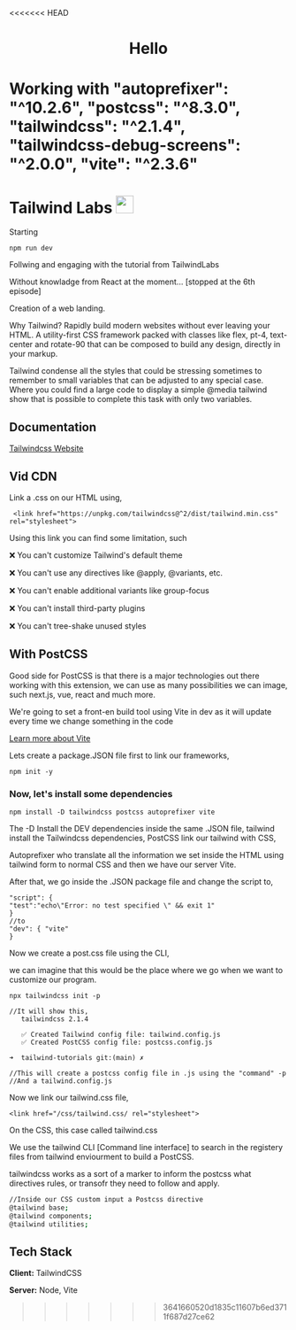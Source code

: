 <<<<<<< HEAD

<h1 align="center">Hello</h1>


Working with
    "autoprefixer": "^10.2.6",
    "postcss": "^8.3.0",
    "tailwindcss": "^2.1.4",
    "tailwindcss-debug-screens": "^2.0.0",
    "vite": "^2.3.6"
=======
# Tailwind Labs  <img src="https://tailwindcss.com/_next/static/media/tailwindcss-mark.cb8046c163f77190406dfbf4dec89848.svg" alt="" width="32"/> 


Starting
```
npm run dev
```

Follwing and engaging with the tutorial from TailwindLabs

Without knowladge from React at the moment... [stopped at the 6th episode]

Creation of a web landing.

Why Tailwind?
Rapidly build modern websites without ever leaving your HTML.
A utility-first CSS framework packed with classes like flex, pt-4, text-center and rotate-90 that can be composed to build any design, directly in your markup.

Tailwind condense all the styles that could be stressing sometimes to remember to small variables that can be adjusted to any special case.
Where you could find a large code to display a simple @media tailwind show that is possible to complete this task with only two variables.


## Documentation

[Tailwindcss Website](https://tailwindcss.com)


  
## Vid CDN

Link a .css on our HTML using,
```
 <link href="https://unpkg.com/tailwindcss@^2/dist/tailwind.min.css" rel="stylesheet">

```

Using this link you can find some limitation, such 

❌ You can't customize Tailwind's default theme

❌ You can't use any directives like @apply, @variants, etc.

❌ You can't enable additional variants like group-focus

❌ You can't install third-party plugins

❌ You can't tree-shake unused styles


## With PostCSS


Good side for PostCSS is that there is a major technologies out there working with this extension, we can use as many possibilities we can image, such next.js, vue, react and much more. 

We're going to set a front-en build tool using Vite in dev as it will update every time we change something in the code 

[Learn more about Vite](https://vitejs.dev/)

Lets create a package.JSON file first to link our frameworks,

```
npm init -y
```

### Now, let's install some dependencies

```
npm install -D tailwindcss postcss autoprefixer vite

```
The -D Install the DEV dependencies inside the same .JSON file, tailwind install the Tailwindcss dependencies, PostCSS link our tailwind with CSS,

Autoprefixer who translate all the information we set inside the HTML using tailwind form to normal CSS and then we have our server Vite.

After that, we go inside the .JSON package file and change the script to,

```
"script": {
"test":"echo\"Error: no test specified \" && exit 1"
}
//to 
"dev": { "vite"
}
```

Now we create a post.css file using the CLI,

we can imagine that this would be the place where we go when we want to customize our program. 

```
npx tailwindcss init -p
```
```
//It will show this,
   tailwindcss 2.1.4
  
   ✅ Created Tailwind config file: tailwind.config.js
   ✅ Created PostCSS config file: postcss.config.js
  
➜  tailwind-tutorials git:(main) ✗  

//This will create a postcss config file in .js using the "command" -p
//And a tailwind.config.js
```

Now we link our tailwind.css file,
```
<link href="/css/tailwind.css/ rel="stylesheet">
```
On the CSS, this case called tailwind.css

We use the tailwind CLI [Command line interface] to search in the registery files from tailwind enviourment to build a PostCSS.

tailwindcss works as a sort of a marker to inform the postcss what directives rules, or transofr they need to follow and apply.

```bash
//Inside our CSS custom input a Postcss directive
@tailwind base;
@tailwind components;
@tailwind utilities;
```


## Tech Stack

**Client:** TailwindCSS

**Server:** Node, Vite



  
>>>>>>> 3641660520d1835c11607b6ed3711f687d27ce62
